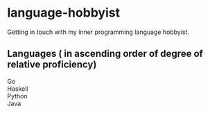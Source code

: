 # language-hobbyist

Getting in touch with my inner programming language hobbyist. 

Languages ( in ascending order of degree of relative proficiency)
------------------------------------------------------------------------
Go <br>
Haskell <br>
Python <br>
Java <br>
